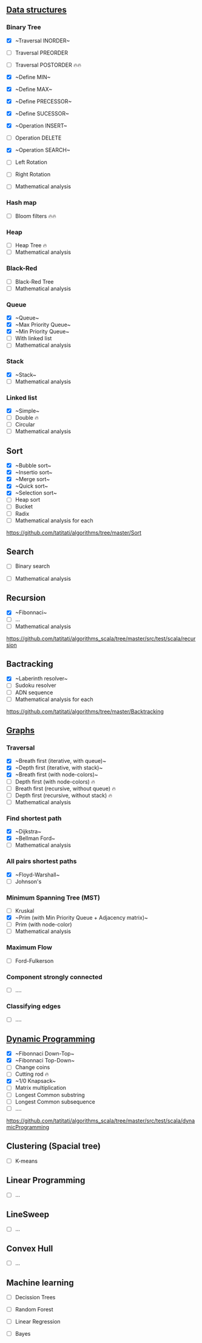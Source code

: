 ## [Data structures](https://github.com/tatitati/algorithms_scala/tree/master/src/test/scala/DataStructure)
### Binary Tree
- [x] ~Traversal INORDER~
- [ ] Traversal PREORDER
- [ ] Traversal POSTORDER :fire::fire:
- [x] ~Define MIN~
- [x] ~Define MAX~
- [x] ~Define PRECESSOR~
- [x] ~Define SUCESSOR~
- [x] ~Operation INSERT~
- [ ] Operation DELETE
- [x] ~Operation SEARCH~
- [ ] Left Rotation
- [ ] Right Rotation
- [ ] Mathematical analysis


### Hash map
- [ ] Bloom filters :fire::fire:

### Heap
- [ ] Heap Tree :fire:
- [ ] Mathematical analysis

### Black-Red
- [ ] Black-Red Tree
- [ ] Mathematical analysis

### Queue
- [x] ~Queue~
- [x] ~Max Priority Queue~
- [x] ~Min Priority Queue~
- [ ] With linked list
- [ ] Mathematical analysis

### Stack
- [x] ~Stack~
- [ ] Mathematical analysis
 
 ### Linked list
 - [x] ~Simple~
 - [ ] Double :fire:
 - [ ] Circular
 - [ ] Mathematical analysis
 
## Sort

- [x] ~Bubble sort~
- [x] ~Insertio sort~
- [x] ~Merge sort~
- [x] ~Quick sort~
- [x] ~Selection sort~
- [ ] Heap sort
- [ ] Bucket
- [ ] Radix
- [ ] Mathematical analysis for each

https://github.com/tatitati/algorithms/tree/master/Sort

## Search

- [ ] Binary search
- [ ] Mathematical analysis

 
## Recursion
- [x] ~Fibonnaci~
- [ ] ...
- [ ] Mathematical analysis

https://github.com/tatitati/algorithms_scala/tree/master/src/test/scala/recursion

## Bactracking

- [x] ~Laberinth resolver~
- [ ] Sudoku resolver
- [ ] ADN sequence
- [ ] Mathematical analysis for each

https://github.com/tatitati/algorithms/tree/master/Backtracking

## [Graphs](https://github.com/tatitati/algorithms_scala/tree/master/src/test/scala/graph)
###   Traversal 
- [x] ~Breath first (iterative, with queue)~
- [x] ~Depth first (iterative, with stack)~
- [x] ~Breath first (with node-colors)~
- [ ] Depth first (with node-colors) :fire:
- [ ] Breath first (recursive, without queue) :fire:
- [ ] Depth first (recursive, without stack) :fire:
- [ ] Mathematical analysis
###   Find shortest path
- [x] ~Dijkstra~
- [x] ~Bellman Ford~
- [ ] Mathematical analysis
###  All pairs shortest paths
- [x] ~Floyd-Warshall~
- [ ] Johnson's
###   Minimum Spanning Tree (MST)
- [ ] Kruskal 
- [x] ~Prim (with Min Priority Queue + Adjacency matrix)~
- [ ] Prim (with node-color)
- [ ] Mathematical analysis
### Maximum Flow
- [ ] Ford-Fulkerson
###   Component strongly connected 
- [ ] ....
###   Classifying edges
- [ ] ....



## [Dynamic Programming](https://github.com/tatitati/algorithms_scala/tree/master/src/test/scala/dynamicProgramming)
- [x] ~Fibonnaci Down-Top~
- [x] ~Fibonnaci Top-Down~
- [ ] Change coins
- [ ] Cutting rod :fire:
- [x] ~1/0 Knapsack~
- [ ] Matrix multiplication
- [ ] Longest Common substring
- [ ] Longest Common subsequence
- [ ] ....

https://github.com/tatitati/algorithms_scala/tree/master/src/test/scala/dynamicProgramming

## Clustering (Spacial tree)

- [ ] K-means


## Linear Programming

- [ ] ...


## LineSweep

- [ ] ...

## Convex Hull

- [ ] ...

## Machine learning

- [ ] Decission Trees
- [ ] Random Forest
- [ ] Linear Regression
- [ ] Bayes


